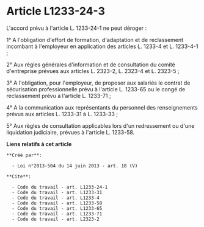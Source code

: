 # Article L1233-24-3

L'accord prévu à l'article L. 1233-24-1 ne peut déroger : 

1° A l'obligation d'effort de formation, d'adaptation et de reclassement incombant à l'employeur en application des articles
L. 1233-4 et L. 1233-4-1 ; 

2° Aux règles générales d'information et de consultation du comité d'entreprise prévues aux articles L. 2323-2, L. 2323-4 et
L. 2323-5 ; 

3° A l'obligation, pour l'employeur, de proposer aux salariés le contrat de sécurisation professionnelle prévu à l'article L.
1233-65 ou le congé de reclassement prévu à l'article L. 1233-71 ; 

4° A la communication aux représentants du personnel des renseignements prévus aux articles L. 1233-31 à L. 1233-33 ; 

5° Aux règles de consultation applicables lors d'un redressement ou d'une liquidation judiciaire, prévues à l'article L.
1233-58.

**Liens relatifs à cet article**

	**Créé par**:

	  - Loi n°2013-504 du 14 juin 2013 - art. 18 (V)

	**Cite**:

	  - Code du travail - art. L1233-24-1
	  - Code du travail - art. L1233-31
	  - Code du travail - art. L1233-4
	  - Code du travail - art. L1233-58
	  - Code du travail - art. L1233-65
	  - Code du travail - art. L1233-71
	  - Code du travail - art. L2323-2
